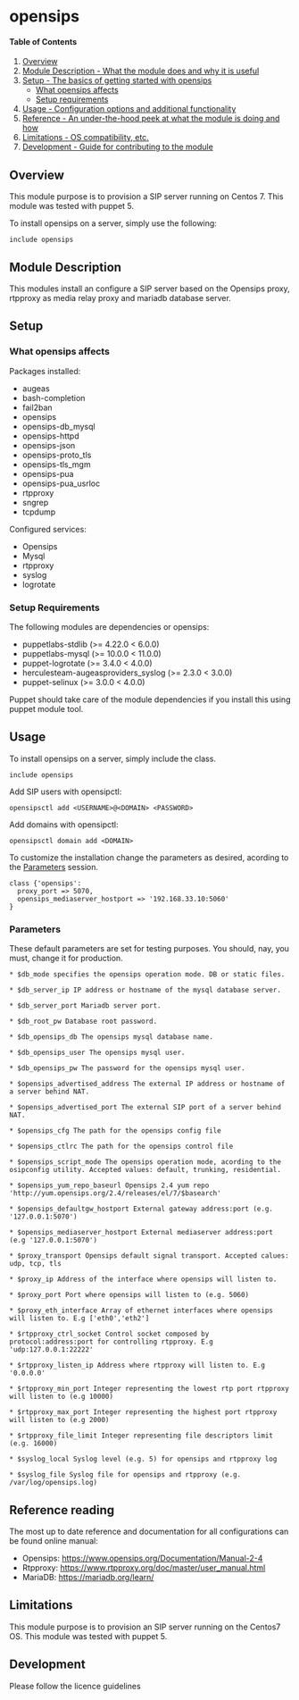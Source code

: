 # opensips

#### Table of Contents

1. [Overview](#overview)
2. [Module Description - What the module does and why it is useful](#module-description)
3. [Setup - The basics of getting started with opensips](#setup)
    * [What opensips affects](#what-opensips-affects)
    * [Setup requirements](#setup-requirements)
4. [Usage - Configuration options and additional functionality](#usage)
5. [Reference - An under-the-hood peek at what the module is doing and how](#reference)
5. [Limitations - OS compatibility, etc.](#limitations)
6. [Development - Guide for contributing to the module](#development)

## Overview

This module purpose is to provision a SIP server running on Centos 7. This module was tested with puppet 5.

To install opensips on a server, simply use the following:
```
include opensips
```

## Module Description

This modules install an configure a SIP server based on the Opensips proxy, rtpproxy as media relay proxy and mariadb database server.

## Setup

### What opensips affects

Packages installed:
* augeas
* bash-completion
* fail2ban
* opensips
* opensips-db_mysql
* opensips-httpd
* opensips-json
* opensips-proto_tls
* opensips-tls_mgm
* opensips-pua
* opensips-pua_usrloc
* rtpproxy
* sngrep
* tcpdump

Configured services:
* Opensips
* Mysql
* rtpproxy
* syslog
* logrotate

### Setup Requirements


The following modules are dependencies or opensips:

* puppetlabs-stdlib (>= 4.22.0 < 6.0.0)
* puppetlabs-mysql (>= 10.0.0 < 11.0.0)
* puppet-logrotate (>= 3.4.0 < 4.0.0)
* herculesteam-augeasproviders_syslog (>= 2.3.0 < 3.0.0)
* puppet-selinux (>= 3.0.0 < 4.0.0)

Puppet should take care of the module dependencies if you install this using puppet module tool.

## Usage

To install opensips on a server, simply include the class.
```
include opensips
```

Add SIP users with opensipctl:

```
opensipsctl add <USERNAME>@<DOMAIN> <PASSWORD>
```

Add domains with opensipctl:
```
opensipsctl domain add <DOMAIN>
```

To customize the installation change the parameters as desired, acording to the [Parameters](#parameters) session.

```
class {'opensips':
  proxy_port => 5070,
  opensips_mediaserver_hostport => '192.168.33.10:5060'
}
```

###  Parameters

 These default parameters are set for testing purposes. You should, nay, you must, change
 it for production.


```
* $db_mode specifies the opensips operation mode. DB or static files.

* $db_server_ip IP address or hostname of the mysql database server.

* $db_server_port Mariadb server port.

* $db_root_pw Database root password.

* $db_opensips_db The opensips mysql database name.

* $db_opensips_user The opensips mysql user.

* $db_opensips_pw The password for the opensips mysql user.

* $opensips_advertised_address The external IP address or hostname of a server behind NAT.

* $opensips_advertised_port The external SIP port of a server behind NAT.

* $opensips_cfg The path for the opensips config file

* $opensips_ctlrc The path for the opensips control file

* $opensips_script_mode The opensips operation mode, acording to the osipconfig utility. Accepted values: default, trunking, residential.

* $opensips_yum_repo_baseurl Opensips 2.4 yum repo 'http://yum.opensips.org/2.4/releases/el/7/$basearch'

* $opensips_defaultgw_hostport External gateway address:port (e.g. '127.0.0.1:5070')

* $opensips_mediaserver_hostport External mediaserver address:port (e.g '127.0.0.1:5070')

* $proxy_transport Opensips default signal transport. Accepted calues: udp, tcp, tls

* $proxy_ip Address of the interface where opensips will listen to.

* $proxy_port Port where opensips will listen to (e.g. 5060)

* $proxy_eth_interface Array of ethernet interfaces where opensips will listen to. E.g ['eth0','eth2']

* $rtpproxy_ctrl_socket Control socket composed by protocol:address:port for controlling rtpproxy. E.g 'udp:127.0.0.1:22222'

* $rtpproxy_listen_ip Address where rtpproxy will listen to. E.g '0.0.0.0'

* $rtpproxy_min_port Integer representing the lowest rtp port rtpproxy will listen to (e.g 10000)

* $rtpproxy_max_port Integer representing the highest port rtpproxy will listen to (e.g 2000)

* $rtpproxy_file_limit Integer representing file descriptors limit (e.g. 16000)

* $syslog_local Syslog level (e.g. 5) for opensips and rtpproxy log

* $syslog_file Syslog file for opensips and rtpproxy (e.g. /var/log/opensips.log)
```

## Reference reading

The most up to date reference and documentation for all configurations can be found online manual:

* Opensips: https://www.opensips.org/Documentation/Manual-2-4
* Rtpproxy: https://www.rtpproxy.org/doc/master/user_manual.html
* MariaDB: https://mariadb.org/learn/

## Limitations

This module purpose is to provision an SIP server running on the
Centos7 OS. This module was tested with puppet 5.

## Development

Please follow the licence guidelines
